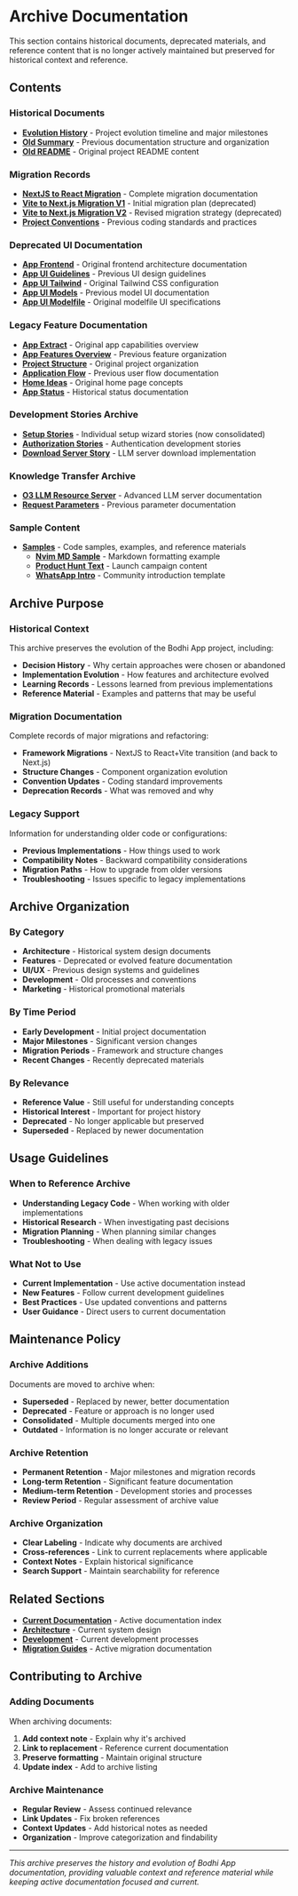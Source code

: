 # Archive Documentation

This section contains historical documents, deprecated materials, and reference content that is no longer actively maintained but preserved for historical context and reference.

## Contents

### Historical Documents
- **[Evolution History](evolution-history.md)** - Project evolution timeline and major milestones
- **[Old Summary](old-summary.md)** - Previous documentation structure and organization
- **[Old README](old-readme.md)** - Original project README content

### Migration Records
- **[NextJS to React Migration](nextjs-to-react-migration.md)** - Complete migration documentation
- **[Vite to Next.js Migration V1](20250612-vite-to-nextjs.md)** - Initial migration plan (deprecated)
- **[Vite to Next.js Migration V2](vite-to-nextjs-v2.md)** - Revised migration strategy (deprecated)
- **[Project Conventions](project-conventions.md)** - Previous coding standards and practices

### Deprecated UI Documentation
- **[App Frontend](app-frontend.md)** - Original frontend architecture documentation
- **[App UI Guidelines](app-ui-guidelines.md)** - Previous UI design guidelines
- **[App UI Tailwind](app-ui-tailwind.md)** - Original Tailwind CSS configuration
- **[App UI Models](app-ui-models.md)** - Previous model UI documentation
- **[App UI Modelfile](app-ui-modelfile.md)** - Original modelfile UI specifications

### Legacy Feature Documentation
- **[App Extract](app-extract.md)** - Original app capabilities overview
- **[App Features Overview](app-features-overview.md)** - Previous feature organization
- **[Project Structure](project-structure.md)** - Original project organization
- **[Application Flow](application-flow.md)** - Previous user flow documentation
- **[Home Ideas](home-ideas.md)** - Original home page concepts
- **[App Status](app-status.md)** - Historical status documentation

### Development Stories Archive
- **[Setup Stories](story-20250130-*.md)** - Individual setup wizard stories (now consolidated)
- **[Authorization Stories](story-authz-*.md)** - Authentication development stories
- **[Download Server Story](story-20250126-download-llama-server.md)** - LLM server download implementation

### Knowledge Transfer Archive
- **[O3 LLM Resource Server](kt-o3-llm-resource-server.md)** - Advanced LLM server documentation
- **[Request Parameters](kt-request-params.md)** - Previous parameter documentation

### Sample Content
- **[Samples](samples/)** - Code samples, examples, and reference materials
  - **[Nvim MD Sample](samples/nvim-md-sample.md)** - Markdown formatting example
  - **[Product Hunt Text](samples/product-hunt.txt)** - Launch campaign content
  - **[WhatsApp Intro](samples/whatsapp-intro.md)** - Community introduction template

## Archive Purpose

### Historical Context
This archive preserves the evolution of the Bodhi App project, including:
- **Decision History** - Why certain approaches were chosen or abandoned
- **Implementation Evolution** - How features and architecture evolved
- **Learning Records** - Lessons learned from previous implementations
- **Reference Material** - Examples and patterns that may be useful

### Migration Documentation
Complete records of major migrations and refactoring:
- **Framework Migrations** - NextJS to React+Vite transition (and back to Next.js)
- **Structure Changes** - Component organization evolution
- **Convention Updates** - Coding standard improvements
- **Deprecation Records** - What was removed and why

### Legacy Support
Information for understanding older code or configurations:
- **Previous Implementations** - How things used to work
- **Compatibility Notes** - Backward compatibility considerations
- **Migration Paths** - How to upgrade from older versions
- **Troubleshooting** - Issues specific to legacy implementations

## Archive Organization

### By Category
- **Architecture** - Historical system design documents
- **Features** - Deprecated or evolved feature documentation
- **UI/UX** - Previous design systems and guidelines
- **Development** - Old processes and conventions
- **Marketing** - Historical promotional materials

### By Time Period
- **Early Development** - Initial project documentation
- **Major Milestones** - Significant version changes
- **Migration Periods** - Framework and structure changes
- **Recent Changes** - Recently deprecated materials

### By Relevance
- **Reference Value** - Still useful for understanding concepts
- **Historical Interest** - Important for project history
- **Deprecated** - No longer applicable but preserved
- **Superseded** - Replaced by newer documentation

## Usage Guidelines

### When to Reference Archive
- **Understanding Legacy Code** - When working with older implementations
- **Historical Research** - When investigating past decisions
- **Migration Planning** - When planning similar changes
- **Troubleshooting** - When dealing with legacy issues

### What Not to Use
- **Current Implementation** - Use active documentation instead
- **New Features** - Follow current development guidelines
- **Best Practices** - Use updated conventions and patterns
- **User Guidance** - Direct users to current documentation

## Maintenance Policy

### Archive Additions
Documents are moved to archive when:
- **Superseded** - Replaced by newer, better documentation
- **Deprecated** - Feature or approach is no longer used
- **Consolidated** - Multiple documents merged into one
- **Outdated** - Information is no longer accurate or relevant

### Archive Retention
- **Permanent Retention** - Major milestones and migration records
- **Long-term Retention** - Significant feature documentation
- **Medium-term Retention** - Development stories and processes
- **Review Period** - Regular assessment of archive value

### Archive Organization
- **Clear Labeling** - Indicate why documents are archived
- **Cross-references** - Link to current replacements where applicable
- **Context Notes** - Explain historical significance
- **Search Support** - Maintain searchability for reference

## Related Sections

- **[Current Documentation](../00-INDEX.md)** - Active documentation index
- **[Architecture](../01-architecture/)** - Current system design
- **[Development](../04-development/)** - Current development processes
- **[Migration Guides](../04-development/migration-guides.md)** - Active migration documentation

## Contributing to Archive

### Adding Documents
When archiving documents:
1. **Add context note** - Explain why it's archived
2. **Link to replacement** - Reference current documentation
3. **Preserve formatting** - Maintain original structure
4. **Update index** - Add to archive listing

### Archive Maintenance
- **Regular Review** - Assess continued relevance
- **Link Updates** - Fix broken references
- **Context Updates** - Add historical notes as needed
- **Organization** - Improve categorization and findability

---

*This archive preserves the history and evolution of Bodhi App documentation, providing valuable context and reference material while keeping active documentation focused and current.*
